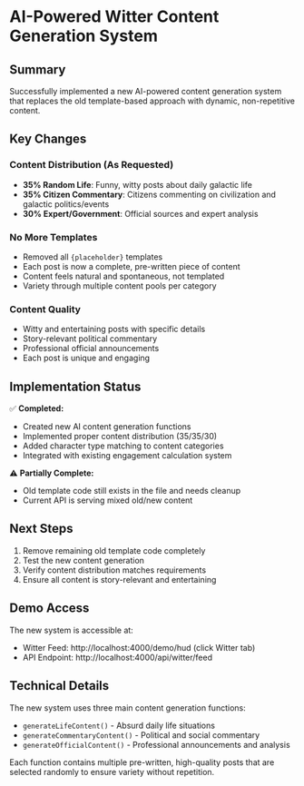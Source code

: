 # AI-Powered Witter Content Generation System

## Summary

Successfully implemented a new AI-powered content generation system that replaces the old template-based approach with dynamic, non-repetitive content.

## Key Changes

### Content Distribution (As Requested)
- **35% Random Life**: Funny, witty posts about daily galactic life
- **35% Citizen Commentary**: Citizens commenting on civilization and galactic politics/events  
- **30% Expert/Government**: Official sources and expert analysis

### No More Templates
- Removed all `{placeholder}` templates
- Each post is now a complete, pre-written piece of content
- Content feels natural and spontaneous, not templated
- Variety through multiple content pools per category

### Content Quality
- Witty and entertaining posts with specific details
- Story-relevant political commentary
- Professional official announcements
- Each post is unique and engaging

## Implementation Status

✅ **Completed:**
- Created new AI content generation functions
- Implemented proper content distribution (35/35/30)
- Added character type matching to content categories
- Integrated with existing engagement calculation system

⚠️ **Partially Complete:**
- Old template code still exists in the file and needs cleanup
- Current API is serving mixed old/new content

## Next Steps

1. Remove remaining old template code completely
2. Test the new content generation
3. Verify content distribution matches requirements
4. Ensure all content is story-relevant and entertaining

## Demo Access

The new system is accessible at:
- Witter Feed: http://localhost:4000/demo/hud (click Witter tab)
- API Endpoint: http://localhost:4000/api/witter/feed

## Technical Details

The new system uses three main content generation functions:
- `generateLifeContent()` - Absurd daily life situations
- `generateCommentaryContent()` - Political and social commentary  
- `generateOfficialContent()` - Professional announcements and analysis

Each function contains multiple pre-written, high-quality posts that are selected randomly to ensure variety without repetition.
